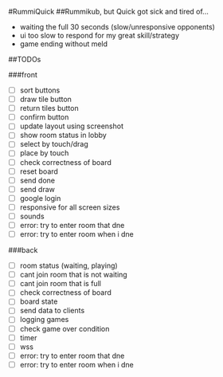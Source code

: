 #RummiQuick
##Rummikub, but Quick
got sick and tired of...
- waiting the full 30 seconds (slow/unresponsive opponents)
- ui too slow to respond for my great skill/strategy
- game ending without meld

##TODOs

###front
- [ ] sort buttons
- [ ] draw tile button
- [ ] return tiles button
- [ ] confirm button
- [ ] update layout using screenshot
- [ ] show room status in lobby
- [ ] select by touch/drag
- [ ] place by touch
- [ ] check correctness of board
- [ ] reset board
- [ ] send done
- [ ] send draw
- [ ] google login
- [ ] responsive for all screen sizes
- [ ] sounds
- [ ] error: try to enter room that dne
- [ ] error: try to enter room when i dne

###back
- [ ] room status (waiting, playing)
- [ ] cant join room that is not waiting
- [ ] cant join room that is full
- [ ] check correctness of board
- [ ] board state
- [ ] send data to clients
- [ ] logging games
- [ ] check game over condition
- [ ] timer
- [ ] wss
- [ ] error: try to enter room that dne
- [ ] error: try to enter room when i dne